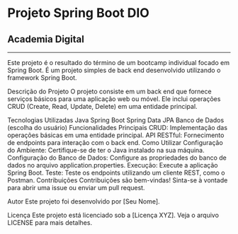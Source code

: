 # Projeto Spring Boot DIO
## Academia Digital

--- 

Este projeto é o resultado do término de um bootcamp individual focado em Spring Boot. É um projeto simples de back end desenvolvido utilizando o framework Spring Boot.

Descrição do Projeto
O projeto consiste em um back end que fornece serviços básicos para uma aplicação web ou móvel. Ele inclui operações CRUD (Create, Read, Update, Delete) em uma entidade principal.

Tecnologias Utilizadas
Java
Spring Boot
Spring Data JPA
Banco de Dados (escolha do usuário)
Funcionalidades Principais
CRUD: Implementação das operações básicas em uma entidade principal.
API RESTful: Fornecimento de endpoints para interação com o back end.
Como Utilizar
Configuração do Ambiente: Certifique-se de ter o Java instalado na sua máquina.
Configuração do Banco de Dados: Configure as propriedades do banco de dados no arquivo application.properties.
Execução: Execute a aplicação Spring Boot.
Teste: Teste os endpoints utilizando um cliente REST, como o Postman.
Contribuições
Contribuições são bem-vindas! Sinta-se à vontade para abrir uma issue ou enviar um pull request.

Autor
Este projeto foi desenvolvido por [Seu Nome].

Licença
Este projeto está licenciado sob a [Licença XYZ]. Veja o arquivo LICENSE para mais detalhes.
